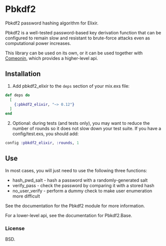 # Pbkdf2

Pbkdf2 password hashing algorithm for Elixir.

Pbkdf2 is a well-tested password-based key derivation function that can be
configured to remain slow and resistant to brute-force attacks even as
computational power increases.

This library can be used on its own, or it can be used together
with [Comeonin](https://hexdocs.pm/comeonin/api-reference.html),
which provides a higher-level api.

## Installation

1. Add pbkdf2_elixir to the `deps` section of your mix.exs file:

```elixir
def deps do
  [
    {:pbkdf2_elixir, "~> 0.12"}
  ]
end
```

2. Optional: during tests (and tests only), you may want to reduce the number of rounds
so it does not slow down your test suite. If you have a config/test.exs, you should
add:

```elixir
config :pbkdf2_elixir, :rounds, 1
```

## Use

In most cases, you will just need to use the following three functions:

* hash_pwd_salt - hash a password with a randomly-generated salt
* verify_pass - check the password by comparing it with a stored hash
* no_user_verify - perform a dummy check to make user enumeration more difficult

See the documentation for the Pbkdf2 module for more information.

For a lower-level api, see the documentation for Pbkdf2.Base.

### License

BSD.
